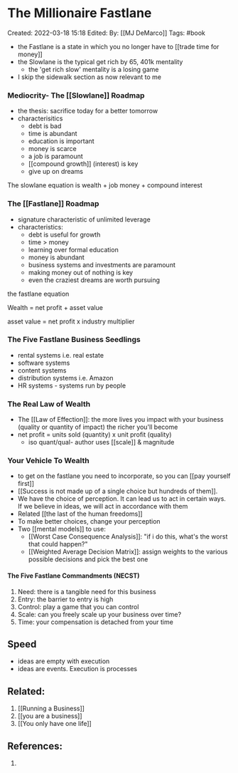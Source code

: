 # The Millionaire Fastlane
Created: 2022-03-18 15:18
Edited: 
By: [[MJ DeMarco]]
Tags: #book 


- the Fastlane is a state in which you no longer have to [[trade time for money]]
- the Slowlane is the typical get rich by 65, 401k mentality
	- the 'get rich slow' mentality is a losing game
- I skip the sidewalk section as now relevant to me

### Mediocrity- The [[Slowlane]] Roadmap
- the thesis: sacrifice today for a better tomorrow
- characterisitics
	- debt is bad
	- time is abundant
	- education is important
	- money is scarce
	- a job is paramount
	- [[compound growth]] (interest) is key
	- give up on dreams

The slowlane equation is  wealth + job money + compound interest

### The [[Fastlane]] Roadmap
- signature characteristic of unlimited leverage
- characteristics:
	- debt is useful for growth
	- time > money
	- learning over formal education
	- money is abundant
	- business systems and investments are paramount
	- making money out of nothing is key
	- even the craziest dreams are worth pursuing

the fastlane equation

Wealth = net profit + asset value

asset value = net profit x industry multiplier

### The Five Fastlane Business Seedlings
- rental systems i.e. real estate
- software systems
- content systems
- distribution systems i.e. Amazon
- HR systems - systems run by people


### The Real Law of Wealth
- The [[Law of Effection]]: the more lives you impact with your business (quality or quantity of impact) the richer you'll become
- net profit = units sold (quantity) x unit profit (quality)
	- iso quant/qual- author uses [[scale]] & magnitude

### Your Vehicle To Wealth
- to get on the fastlane you need to incorporate, so you can [[pay yourself first]]
- [[Success is not made up of a single choice but hundreds of them]].
- We have the choice of perception. It can lead us to act in certain ways. If we believe in ideas, we will act in accordance with them
- Related [[the last of the human freedoms]]
- To make better choices, change your perception
- Two [[mental models]] to use:
	- [[Worst Case Consequence Analysis]]:  "if i do this, what's the worst that could happen?"
	- [[Weighted Average Decision Matrix]]: assign weights to the various possible decisions and pick the best one

#### The Five Fastlane Commandments (NECST)
1. Need: there is a tangible need for this business
2. Entry: the barrier to entry is high
3. Control: play a game that you can control
4. Scale: can you freely scale up your business over time?
5. Time: your compensation is detached from your time

## Speed 
- ideas are empty with execution
- ideas are events. Execution is processes

## Related:
1. [[Running a Business]]
2. [[you are a business]]
3. [[You only have one life]]

## References:
1. 